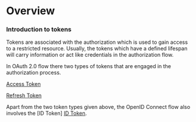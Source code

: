 # Overview


### Introduction to tokens
Tokens are associated with the authorization which is used to gain access to a restricted resource. Usually, the tokens
which have a defined lifespan will carry information or act like credentials in the authorization flow.

In OAuth 2.0 flow there two types of tokens that are engaged in the authorization process.

[Access Token](../authorization/access-token.md)
 
[Refresh Token](../authorization/refresh-token.md)

Apart from the two token types given above, the OpenID Connect flow also involves the [ID Token]
[ID Token](id-token.md).